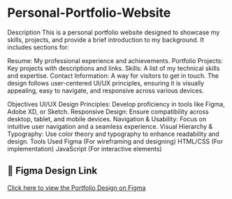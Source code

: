 # Personal-Portfolio-Website
Description
This is a personal portfolio website designed to showcase my skills, projects, and provide a brief introduction to my background. It includes sections for:

Resume: My professional experience and achievements.
Portfolio Projects: Key projects with descriptions and links.
Skills: A list of my technical skills and expertise.
Contact Information: A way for visitors to get in touch.
The design follows user-centered UI/UX principles, ensuring it is visually appealing, easy to navigate, and responsive across various devices.

Objectives
UI/UX Design Principles: Develop proficiency in tools like Figma, Adobe XD, or Sketch.
Responsive Design: Ensure compatibility across desktop, tablet, and mobile devices.
Navigation & Usability: Focus on intuitive user navigation and a seamless experience.
Visual Hierarchy & Typography: Use color theory and typography to enhance readability and design.
Tools Used
Figma (For wireframing and designing)
HTML/CSS (For implementation)
JavaScript (For interactive elements)

## 🎨 Figma Design Link

[Click here to view the Portfolio Design on Figma]([https://www.figma.com/design/9nBVYRzRWC73eSiH66Gvrc/PORTFOLIO?node-id=0-1](https://www.figma.com/proto/9nBVYRzRWC73eSiH66Gvrc/PORTFOLIO?node-id=0-1&t=XljpkY0zPDxKpuue-1))
